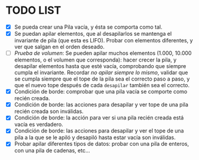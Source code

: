 # TODO LIST

- [x] Se pueda crear una Pila vacía, y ésta se comporta como tal.
- [x] Se puedan apilar elementos, que al desapilarlos se mantenga el invariante de pila (que esta es LIFO). Probar con elementos diferentes, y ver que salgan en el orden deseado.
- [ ] _Prueba de volumen_: Se pueden apilar muchos elementos (1.000, 10.000 elementos, o el volumen que corresponda): hacer crecer la pila, y desapilar elementos hasta que esté vacía, comprobando que siempre cumpla el invariante. Recordar _no apilar siempre lo mismo_, validar que se cumpla siempre que el tope de la pila sea el correcto paso a paso, y que el nuevo tope después de cada `desapilar` también sea el correcto.
- [x] Condición de borde: comprobar que una pila vacía se comporte como recién creada.
- [x] Condición de borde: las acciones para desapilar y ver tope de una pila recién creada son inválidas.
- [x] Condición de borde: la acción para ver si una pila recién creada está vacía es verdadero.
- [x] Condición de borde: las acciones para desapilar y ver el tope de una pila a la que se le apiló y desapiló hasta estar vacía son inválidas.
- [x] Probar apilar diferentes tipos de datos: probar con una pila de enteros, con una pila de cadenas, etc…
